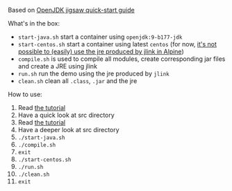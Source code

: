Based on [OpenJDK jigsaw quick-start guide](http://openjdk.java.net/projects/jigsaw/spec/sotms/)

What's in the box:

- `start-java.sh` start a container using `openjdk:9-b177-jdk`
- `start-centos.sh` start a container using latest `centos` (for now, [it's not possible to (easily) use the jre produced by jlink in Alpine](https://blog.jdriven.com/2017/11/modular-java-9-runtime-docker-alpine/))
- `compile.sh` is used to compile all modules, create corresponding jar files and create a JRE using jlink
- `run.sh` run the demo using the jre produced by `jlink`
- `clean.sh` clean all `.class`, `.jar` and the jre

How to use:

1. Read [the tutorial](http://openjdk.java.net/projects/jigsaw/spec/sotms/)
2. Have a quick look at src directory
3. Read [the tutorial](http://openjdk.java.net/projects/jigsaw/spec/sotms/)
4. Have a deeper look at src directory
5. `./start-java.sh`
6. `./compile.sh`
7. `exit`
8. `./start-centos.sh`
9. `./run.sh`
10. `./clean.sh`
11. `exit`
